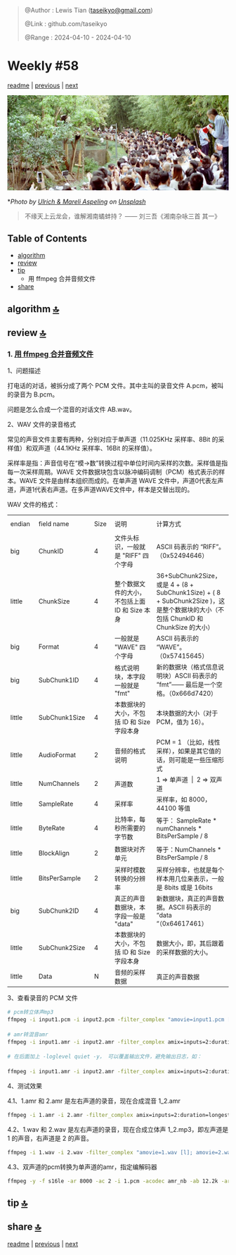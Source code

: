 > @Author  : Lewis Tian (taseikyo@gmail.com)
>
> @Link    : github.com/taseikyo
>
> @Range   : 2024-04-10 - 2024-04-10

# Weekly #58

[readme](../README.md) | [previous](202404W1.md) | [next](202404W3.md)

![](../images/2024/04/ulrich-mareli-aspeling-Eg7zkiPNtpU-unsplash.jpg "Weekly #58")

\**Photo by [Ulrich & Mareli Aspeling](https://unsplash.com/@marlulla) on [Unsplash](https://unsplash.com/photos/people-gathering-on-a-sunny-day-Eg7zkiPNtpU)*

> 不缘天上云龙会，谁解湘南𧑐蚌持？ —— 刘三吾《湘南杂咏三首 其一》

## Table of Contents

- [algorithm](#algorithm-)
- [review](#review-)
- [tip](#tip-)
    - 用 ffmpeg 合并音频文件
- [share](#share-)

## algorithm [🔝](#weekly-58)

## review [🔝](#weekly-58)

### 1. [用 ffmpeg 合并音频文件](https://www.cnblogs.com/hdu-2010/p/5791097.html)

1、问题描述

打电话的对话，被拆分成了两个 PCM 文件。其中主叫的录音文件 A.pcm，被叫的录音为 B.pcm。

问题是怎么合成一个混音的对话文件 AB.wav。

2、WAV 文件的录音格式

常见的声音文件主要有两种，分别对应于单声道（11.025KHz 采样率、8Bit 的采样值）和双声道（44.1KHz 采样率、16Bit 的采样值）。

采样率是指：声音信号在“模→数”转换过程中单位时间内采样的次数。采样值是指每一次采样周期。WAVE 文件数据块包含以脉冲编码调制（PCM）格式表示的样本。WAVE 文件是由样本组织而成的。在单声道 WAVE 文件中，声道0代表左声道，声道1代表右声道。在多声道WAVE文件中，样本是交替出现的。

WAV 文件的格式：

<table border="0" cellspacing="0" cellpadding="0"><colgroup><col width="103"> <col width="174"> <col width="72"> <col width="341"> <col width="253"> </colgroup><tbody><tr><td width="103" height="34">endian</td><td width="174">field name</td><td width="72">Size</td><td width="341">说明</td><td width="253">计算方式</td></tr><tr><td width="103" height="28">big</td><td width="174">ChunkID</td><td width="72">4</td><td width="341">文件头标识，一般就是 "RIFF" 四个字母</td><td width="253">ASCII 码表示的 “RIFF”。（0x52494646）</td></tr><tr><td width="103" height="88">little</td><td width="174">ChunkSize</td><td width="72">4</td><td width="341">整个数据文件的大小，不包括上面 ID 和 Size 本身</td><td width="253">36+SubChunk2Size，或是 4 + (8 + SubChunk1Size) + ( 8 + SubChunk2Size )，这是整个数据块的大小（不包括 ChunkID 和 ChunkSize 的大小）</td></tr><tr><td width="103" height="44">big</td><td width="174">Format</td><td width="72">4</td><td width="341">一般就是 "WAVE" 四个字母</td><td width="253">ASCII 码表示的 “WAVE”。（0x57415645）</td></tr><tr><td width="103" height="66">big</td><td width="174">SubChunk1ID</td><td width="72">4</td><td width="341">格式说明块，本字段一般就是 "fmt"</td><td width="253">新的数据块（格式信息说明块）ASCII 码表示的 “fmt”—— 最后是一个空格。（0x666d7420）</td></tr><tr><td width="103" height="22">little</td><td width="174">SubChunk1Size</td><td width="72">4</td><td width="341">本数据块的大小，不包括 ID 和 Size 字段本身</td><td width="253">本块数据的大小（对于 PCM，值为 16）。</td></tr><tr><td width="103" height="44">little</td><td width="174">AudioFormat</td><td width="72">2</td><td width="341">音频的格式说明</td><td width="253">PCM = 1 （比如，线性采样），如果是其它值的话，则可能是一些压缩形式</td></tr><tr><td width="103" height="22">little</td><td width="174">NumChannels</td><td width="72">2</td><td width="341">声道数</td><td width="253">1 =&gt; 单声道&nbsp; |&nbsp; 2 =&gt; 双声道</td></tr><tr><td width="103" height="22">little</td><td width="174">SampleRate</td><td width="72">4</td><td width="341">采样率</td><td width="253">采样率，如 8000，44100 等值</td></tr><tr><td width="103" height="44">little</td><td width="174">ByteRate</td><td width="72">4</td><td width="341">比特率，每秒所需要的字节数</td><td width="253">等于： SampleRate * numChannels * BitsPerSample / 8</td></tr><tr><td width="103" height="44">little</td><td width="174">BlockAlign</td><td width="72">2</td><td width="341">数据块对齐单元</td><td width="253">等于：NumChannels * BitsPerSample / 8</td></tr><tr><td width="103" height="44">little</td><td width="174">BitsPerSample</td><td width="72">2</td><td width="341">采样时模数转换的分辨率</td><td width="253">采样分辨率，也就是每个样本用几位来表示，一般是 8bits 或是 16bits</td></tr><tr><td width="103" height="44">big</td><td width="174">SubChunk2ID</td><td width="72">4</td><td width="341">真正的声音数据块，本字段一般是 "data"</td><td width="253">新数据块，真正的声音数据。ASCII 码表示的 “data “（0x64617461）&nbsp;</td></tr><tr><td width="103" height="44">little</td><td width="174">SubChunk2Size</td><td width="72">4</td><td width="341">本数据块的大小，不包括 ID 和 Size 字段本身</td><td width="253">数据大小，即，其后跟着的采样数据的大小。</td></tr><tr><td width="103" height="23">little</td><td width="174">Data</td><td width="72">N</td><td width="341">音频的采样数据</td><td width="253">真正的声音数据</td></tr></tbody></table>

3、查看录音的 PCM 文件

```Bash
# pcm转立体声mp3
ffmpeg -i input1.pcm -i input2.pcm -filter_complex "amovie=input1.pcm [l]; amovie=input2.pcm [r]; [l] [r] amerge" output.mp3

# amr转混音amr
ffmpeg -i input1.amr -i input2.amr -filter_complex amix=inputs=2:duration=longest  -ab 12.2k -ar 8000 -ac 1 output.amr

# 在后面加上 -loglevel quiet -y， 可以覆盖输出文件，避免输出日志，如：

ffmpeg -i input1.amr -i input2.amr -filter_complex amix=inputs=2:duration=longest  -ab 12.2k -ar 8000 -ac 1 output.amr -loglevel quiet -y
```

4、测试效果

4.1、1.amr 和 2.amr 是左右声道的录音，现在合成混音 1_2.amr

```Bash
ffmpeg -i 1.amr -i 2.amr -filter_complex amix=inputs=2:duration=longest:dropout_transition=2  -ab 12.2k -ar 8000 -ac 1 1_2.amr
```

4.2、1.wav 和 2.wav 是左右声道的录音，现在合成立体声 1_2.mp3，即左声道是 1 的声音，右声道是 2 的声音。

```Bash
ffmpeg -i 1.wav -i 2.wav -filter_complex "amovie=1.wav [l]; amovie=2.wav [r]; [l] [r] amerge"  1_2.mp3
```

4.3、双声道的pcm转换为单声道的amr，指定编解码器

```Bash
ffmpeg -y -f s16le -ar 8000 -ac 2 -i 1.pcm -acodec amr_nb -ab 12.2k -ar 8000 -ac 1 1.amr
```

## tip [🔝](#weekly-58)

## share [🔝](#weekly-58)

[readme](../README.md) | [previous](202404W1.md) | [next](202404W3.md)
